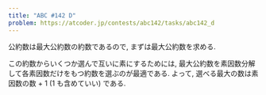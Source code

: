 ```yaml
---
title: "ABC #142 D"
problem: https://atcoder.jp/contests/abc142/tasks/abc142_d
---
```

公約数は最大公約数の約数であるので, まずは最大公約数を求める.

この約数からいくつか選んで互いに素にするためには, 最大公約数を素因数分解して各素因数だけをもつ約数を選ぶのが最適である. よって, 選べる最大の数は素因数の数 + 1 (1 も含めていい) である.

